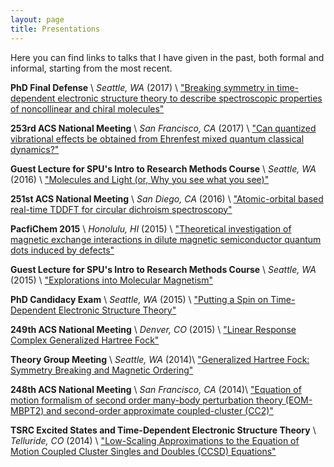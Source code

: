 ```yaml
---
layout: page
title: Presentations 
---
```


Here you can find links to talks that I have given in the past, both formal and informal, starting from the most recent.

**PhD Final Defense** \\
*Seattle, WA* (2017) \\
["Breaking symmetry in time-dependent electronic structure theory to describe spectroscopic properties of noncollinear and chiral molecules"](/assets/final-defense.pdf)

**253rd ACS National Meeting** \\
*San Francisco, CA* (2017) \\
["Can quantized vibrational effects be obtained from Ehrenfest mixed quantum classical dynamics?"](/assets/ACS-253-ehrenfest.pdf)

**Guest Lecture for SPU's Intro to Research Methods Course** \\
*Seattle, WA* (2016) \\
["Molecules and Light (or, Why you see what you see)"](/assets/SPU-2016.pdf)

**251st ACS National Meeting** \\
*San Diego, CA* (2016) \\
["Atomic-orbital based real-time TDDFT for circular dichroism spectroscopy"](/assets/RT-ECD.pdf)

**PacfiChem 2015** \\
*Honolulu, HI* (2015) \\
["Theoretical investigation of magnetic exchange interactions in dilute magnetic semiconductor quantum dots induced by defects"](/assets/MnAZO.pdf)

**Guest Lecture for SPU's Intro to Research Methods Course** \\
*Seattle, WA* (2015) \\
["Explorations into Molecular Magnetism"](/assets/SPU_Talk_2015.pdf)

**PhD Candidacy Exam** \\
*Seattle, WA* (2015) \\
["Putting a Spin on Time-Dependent Electronic Structure Theory"](/assets/GeneralExam.pdf)

**249th ACS National Meeting** \\
*Denver, CO* (2015) \\
["Linear Response Complex Generalized Hartree Fock"](/assets/TDGHF.pdf)

**Theory Group Meeting** \\
*Seattle, WA* (2014)\\
["Generalized Hartree Fock: Symmetry Breaking and Magnetic Ordering"](/assets/ghf_magnetic.pdf)

**248th ACS National Meeting** \\
*San Francisco, CA* (2014)\\
["Equation of motion formalism of second order many-body perturbation theory (EOM-MBPT2) and second-order approximate coupled-cluster (CC2)"](/assets/eompt.pdf)

**TSRC Excited States and Time-Dependent Electronic Structure Theory** \\
*Telluride, CO* (2014) \\
["Low-Scaling Approximations to the Equation of Motion Coupled Cluster Singles and Doubles (CCSD) Equations"](/assets/eompt_plain.pdf)



